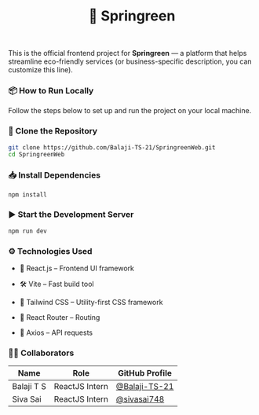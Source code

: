 ### <h1 align="center">🌿 Springreen</h1>

<br>

This is the official frontend project for **Springreen** — a platform that helps streamline eco-friendly services (or business-specific description, you can customize this line).

  

### 📦 How to Run Locally

Follow the steps below to set up and run the project on your local machine.

### 🔁 Clone the Repository

```bash
git clone https://github.com/Balaji-TS-21/SpringreenWeb.git
cd SpringreenWeb
```

  

### 📥 Install Dependencies
```bash
npm install
```

  

### ▶️ Start the Development Server
```bash
npm run dev
```

  

### ⚙️ Technologies Used

- 🧠 React.js – Frontend UI framework

- 🛠️ Vite – Fast build tool

- 💅 Tailwind CSS – Utility-first CSS framework

- 🔗 React Router – Routing

- 🧾 Axios – API requests
  
  

### 👨‍💻 Collaborators

| Name        | Role                  | GitHub Profile                                           |
|-------------|-----------------------|----------------------------------------------------------|
| Balaji T S  | ReactJS Intern        | [@Balaji-TS-21](https://github.com/Balaji-TS-21)         |
| Siva Sai    | ReactJS Intern        | [@sivasai748](https://github.com/sivasai748)             |
